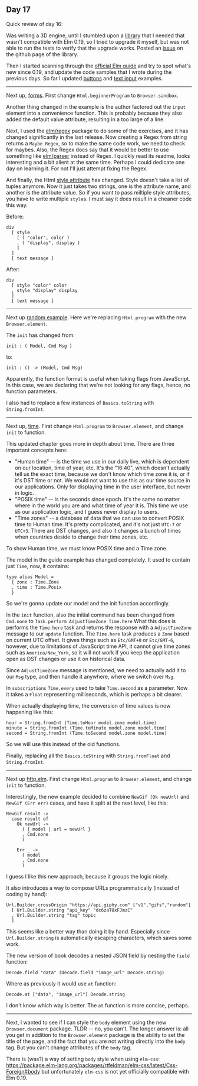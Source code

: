 ## Day 17

Quick review of day 16:

Was writing a 3D engine, until I stumbled upon a [library](https://github.com/kfish/quaternion) that I needed that wasn't compatible with Elm 0.19, so I tried to upgrade it myself, but was not able to run the tests to verify that the upgrade works. Posted an [issue](https://github.com/kfish/quaternion/issues/2) on the github page of the library.

Then I started scanning through the [official Elm guide](https://guide.elm-lang.org) and try to spot what's new since 0.19, and update the code samples that I wrote during the previous days. So far I updated [buttons](./user-input/buttons.elm) and [text input](./user-input/text-input.elm) examples.

---

Next up, [forms](./user-input/forms.elm). First change `Html.beginnerProgram` to `Browser.sandbox`.

Another thing changed in the example is the author factored out the `input` element into a convenience function. This is probably because they also added the default value attribute, resulting in a too large of a line.

Next, I used the [elm/regex](https://package.elm-lang.org/packages/elm/regex/latest/) package to do some of the exercises, and it has changed significantly in the last release. Now creating a Regex from string returns a `Maybe Regex`, so to make the same code work, we need to check for maybes. Also, the Regex docs say that it would be better to use something like [elm/parser](https://package.elm-lang.org/packages/elm/parser/latest) instead of Regex. I quickly read its readme, looks interesting and a bit alient at the same time. Perhaps I could dedicate one day on learning it. For not I'll just attempt fixing the Regex.

And finally, the Html [style attribute](https://package.elm-lang.org/packages/elm/html/latest/Html-Attributes#style) has changed. Style doesn't take a list of tuples anymore. Now it just takes two strings, one is the attribute name, and another is the attribute value. So if you want to pass miltiple style attributes, you have to write multiple `style`s. I must say it does result in a cheaner code this way.

Before:
```
div
  [ style
    [ ( "color", color )
    , ( "display", display )
    ]
  ]
  [ text message ]
```
After:
```
div
  [ style "color" color
  , style "display" display
  ]
  [ text message ]
```

---

Next up [random example](./effects/random.elm). Here we're replacing `Html.program` with the new `Browser.element`.

The `init` has changed from:
```
init : ( Model, Cmd Msg )
```
to:
```
init : () -> (Model, Cmd Msg)
```
Apparently, the function format is useful when taking flags from JavaScript. In this case, we are declaring that we're not looking for any flags, hence, no function parameters.

I also had to replace a few instances of `Basics.toString` with `String.fromInt`.

---

Next up, [time](./user-input/time.elm). First change `Html.program` to `Browser.element`, and change `init` to function.

This updated chapter goes more in depth about time. There are three important concepts here:
- "Human time" -- is the time we use in our daily live, which is dependent on our location, time of year, etc. It's the "16:40", which doesn't actually tell us the exact time, because we don't know which time zone it is, or if it's DST time or not. We would not want to use this as our time source in our applications. Only for displaying time in the user interface, but never in logic.
- "POSIX time" -- is the seconds since epoch. It's the same no matter where in the world you are and what time of year it is. This time we use as our application logic, and I guess never display to users.
- "Time zones" -- a database of data that we can use to convert POSIX time to Human time. It's pretty complicated, and it's not just `UTC-7` or `UTC+3`. There are DST changes, and also it changes a bunch of times when countries deside to change their time zones, etc.

To show Human time, we must know POSIX time and a Time zone. 

The model in the guide example has changed completely. It used to contain just `Time`, now, it contains:
```
type alias Model =
  { zone : Time.Zone
  , time : Time.Posix
  }
```
So we're gonna update our model and the init function accordingly.

In the `init` function, also the initial command has been changed from `Cmd.none` to `Task.perform AdjustTimeZone Time.here` What this does is performs the `Time.here` task and returns the response with a `AdjustTimeZone` message to our `update` function. The `Time.here` task produces a `Zone` based on current UTC offset. It gives things such as `Etc/GMT+0` or `Etc/GMT-6`, however, due to limitations of JavaScript time API, it cannot give time zones such as `America/New_York`, so it will not work if you keep the application open as DST changes or use it on historical data.

Since `AdjustTimeZone` message is mentioned, we need to actually add it to our `Msg` type, and then handle it anywhere, where we switch over `Msg`.

In `subscriptions` `Time.every` used to take `Time.second` as a parameter. Now it takes a `Float` representing milliseconds, which is perhaps a bit clearer.

When actually displaying time, the conversion of time values is now happening like this:
```
hour = String.fromInt (Time.toHour model.zone model.time)
minute = String.fromInt (Time.toMinute model.zone model.time)
second = String.fromInt (Time.toSecond model.zone model.time)
```

So we will use this instead of the old functions.

Finally, replacing all the `Basics.toString` with `String.fromFloat` and `String.fromInt`.

---

Next up [http.elm](./effects/http.elm). First change `Html.program` to `Browser.element`, and change `init` to function.

Interestingly, the new example decided to combine `NewGif (Ok newUrl)` and `NewGif (Err err)` cases, and have it split at the next level, like this:
```
NewGif result ->
  case result of
    Ok newUrl ->
      ( { model | url = newUrl }
      , Cmd.none
      )

    Err _ ->
      ( model
      , Cmd.none
      )
```

I guess I like this new approach, because it groups the logic nicely.

It also introduces a way to compose URLs programmatically (instead of coding by hand):
```
Url.Builder.crossOrigin "https://api.giphy.com" ["v1","gifs","random"]
  [ Url.Builder.string "api_key" "dc6zaTOxFJmzC"
  , Url.Builder.string "tag" topic
  ]
```

This seems like a better way than doing it by hand. Especially since `Url.Builder.string` is automatically escaping characters, which saves some work.

The new version of book decodes a nested JSON field by nesting the `field` function:
```
Decode.field "data" (Decode.field "image_url" Decode.string)
```
Where as previously it would use `at` function:
```
Decode.at ["data", "image_url"] Decode.string
```

I don't know which way is better. The `at` function is more concise, perhaps.

---

Next, I wanted to see if I can style the `body` element using the new `Browser.document` package. TLDR -- no, you can't. The longer answer is: all you get in addition to the `Browser.element` package is the ability to set the title of the page, and the fact that you are not writing directly into the `body` tag. But you can't change attributes of the `body` tag.

There is (was?) a way of setting `body` style when using `elm-css`: https://package.elm-lang.org/packages/rtfeldman/elm-css/latest/Css-Foreign#body but unfortunately `elm-css` is not yet officially compatible with Elm 0.19.
